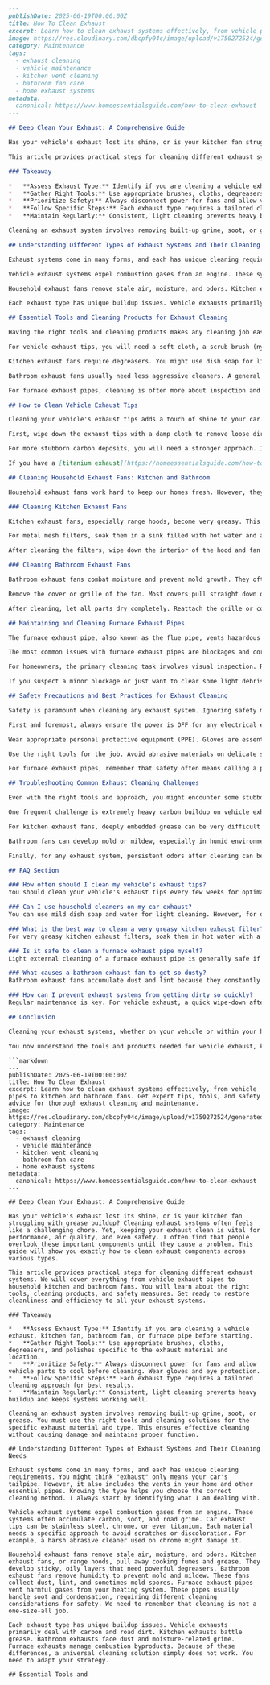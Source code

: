 ```markdown
---
publishDate: 2025-06-19T00:00:00Z
title: How To Clean Exhaust
excerpt: Learn how to clean exhaust systems effectively, from vehicle pipes to kitchen and bathroom fans. Get expert tips, tools, and safety advice for thorough exhaust cleaning and maintenance.
image: https://res.cloudinary.com/dbcpfy04c/image/upload/v1750272524/generated_image_1750272523_kuuo9u.webp
category: Maintenance
tags:
  - exhaust cleaning
  - vehicle maintenance
  - kitchen vent cleaning
  - bathroom fan care
  - home exhaust systems
metadata:
  canonical: https://www.homeessentialsguide.com/how-to-clean-exhaust
---

## Deep Clean Your Exhaust: A Comprehensive Guide

Has your vehicle's exhaust lost its shine, or is your kitchen fan struggling with grease buildup? Cleaning exhaust systems often feels like a challenging chore. Yet, keeping your exhaust clean is vital for performance, air quality, and even safety. I often find that people overlook these important components until they cause a problem. This guide will show you exactly how to clean exhaust components across various types.

This article provides practical steps for cleaning different exhaust systems. We will cover everything from vehicle exhaust pipes to household kitchen and bathroom fans. You will learn about the right tools, cleaning products, and safety measures. Get ready to restore cleanliness and efficiency to all your exhaust systems.

### Takeaway

*   **Assess Exhaust Type:** Identify if you are cleaning a vehicle exhaust, kitchen fan, bathroom fan, or furnace pipe before starting.
*   **Gather Right Tools:** Use appropriate brushes, cloths, degreasers, and polishes specific to the exhaust material and location.
*   **Prioritize Safety:** Always disconnect power for fans and allow vehicle parts to cool before cleaning. Wear gloves and eye protection.
*   **Follow Specific Steps:** Each exhaust type requires a tailored cleaning approach for best results.
*   **Maintain Regularly:** Consistent, light cleaning prevents heavy buildup and keeps systems working well.

Cleaning an exhaust system involves removing built-up grime, soot, or grease. You must use the right tools and cleaning solutions for the specific exhaust material and type. This ensures effective cleaning without causing damage and maintains proper function.

## Understanding Different Types of Exhaust Systems and Their Cleaning Needs

Exhaust systems come in many forms, and each has unique cleaning requirements. You might think "exhaust" only means your car's tailpipe. However, it also includes the vents in your home and other essential pipes. Knowing the type helps you choose the correct cleaning method. I always start by identifying what I am dealing with.

Vehicle exhaust systems expel combustion gases from an engine. These systems often accumulate carbon, soot, and road grime. Car exhaust tips can be stainless steel, chrome, or even titanium. Each material needs a specific approach to avoid scratches or discoloration. For example, a harsh abrasive cleaner used on chrome might damage it.

Household exhaust fans remove stale air, moisture, and odors. Kitchen exhaust fans, or range hoods, pull away cooking fumes and grease. They develop sticky, oily layers that need powerful degreasers. Bathroom exhaust fans remove humidity to prevent mold and mildew. These fans collect dust, lint, and sometimes mold spores. Furnace exhaust pipes vent harmful gases from your heating system. These pipes usually handle soot and condensation, requiring different cleaning considerations for safety. We need to remember that cleaning is not a one-size-fits-all job.

Each exhaust type has unique buildup issues. Vehicle exhausts primarily deal with carbon and road dirt. Kitchen exhausts battle grease. Bathroom exhausts face dust and moisture-related grime. Furnace exhausts manage combustion byproducts. Because of these differences, a universal cleaning solution simply does not work. You need to adapt your strategy.

## Essential Tools and Cleaning Products for Exhaust Cleaning

Having the right tools and cleaning products makes any cleaning job easier and safer. When I tackle an exhaust cleaning project, I gather everything beforehand. This saves time and ensures I do not damage surfaces. Your toolkit will vary depending on the exhaust type you are cleaning.

For vehicle exhaust tips, you will need a soft cloth, a scrub brush (nylon or brass for tougher spots), and specific metal polish. Stainless steel exhaust tips benefit from [stainless steel cleaner](https://homeessentialsguide.com/how-to-clean-stainless-steel-exhaust) or polish. Chrome responds well to dedicated chrome polish. For [titanium exhaust](https://homeessentialsguide.com/how-to-clean-titanium-exhaust), a mild soap and water solution is often best, followed by a specific titanium cleaner if needed. A bucket of warm water is always useful for rinsing.

Kitchen exhaust fans require degreasers. You might use dish soap for light grease or a commercial kitchen degreaser for heavy buildup. Sponges, microfiber cloths, and a stiff brush are helpful. For the fan filters, a soak in hot, soapy water or a run through the dishwasher can work wonders. Remember, grease can be stubborn. You might need to repeat cleaning steps.

Bathroom exhaust fans usually need less aggressive cleaners. A general household cleaner or a mix of white vinegar and water often works. A vacuum cleaner with a brush attachment helps remove dust and lint from vents and grilles. Small brushes, like an old toothbrush, are good for tight spaces. Sometimes, a damp cloth is all you need for surface dust.

For furnace exhaust pipes, cleaning is often more about inspection and professional service. However, if you are tackling light soot or checking for blockages, you might need a wire brush, a shop vacuum, and protective gear. Always ensure the furnace is off and cooled before attempting any work. Safety glasses and gloves are important for all these tasks to protect your skin and eyes from chemicals or debris.

## How to Clean Vehicle Exhaust Tips

Cleaning your vehicle's exhaust tips adds a touch of shine to your car. It also prevents corrosion and keeps them looking good. I love seeing a clean, polished exhaust tip. The process depends on the material, but the basic steps are similar. Always ensure your vehicle's exhaust is completely cool before you start. Hot metal can cause severe burns.

First, wipe down the exhaust tips with a damp cloth to remove loose dirt and dust. This initial pass prevents scratching the surface during the scrubbing phase. For general grime and soot, a mixture of dish soap and warm water works well. Apply the soapy water with a sponge or soft brush. Scrub gently to loosen the carbon buildup.

For more stubborn carbon deposits, you will need a stronger approach. If your exhaust tip is stainless steel, I often use a specialized [stainless steel cleaner](https://homeessentialsguide.com/how-to-clean-stainless-steel-exhaust). Apply the cleaner according to its directions. Then use a fine steel wool pad (grade 0000) or a non-abrasive scrub pad. Rub gently in the direction of the metal grain. This method helps lift embedded grime without scratching the surface. For chrome tips, avoid abrasive materials like steel wool. Instead, use chrome polish and a soft microfiber cloth. Rub in small circles until the shine returns.

If you have a [titanium exhaust](https://homeessentialsguide.com/how-to-clean-titanium-exhaust), remember that titanium is more sensitive. Avoid strong chemicals or abrasive scrubbers. A mild car wash soap and water solution is usually sufficient. For tougher stains, a specialized titanium cleaner is best. Always test any new cleaner on an inconspicuous area first. After scrubbing, rinse the exhaust tip thoroughly with clean water. Make sure to remove all soap or cleaning product residue. Finally, dry the tip completely with a clean, dry microfiber cloth. A final buff with a metal polish designed for your specific material will give it a brilliant shine and offer some protection.

## Cleaning Household Exhaust Fans: Kitchen and Bathroom

Household exhaust fans work hard to keep our homes fresh. However, they can accumulate significant grime over time. Kitchen fans collect grease, and bathroom fans gather dust and lint. Cleaning these fans improves air quality and extends their lifespan. I make it a point to clean mine regularly.

### Cleaning Kitchen Exhaust Fans

Kitchen exhaust fans, especially range hoods, become very greasy. This buildup reduces their effectiveness and can become a fire hazard. Start by turning off the power to the range hood at the circuit breaker. This is a critical safety step. I always double-check the power is off. Next, remove the fan filters. Most range hood filters slide out or unclip easily.

For metal mesh filters, soak them in a sink filled with hot water and a strong degreasing dish soap. You can also add a quarter cup of baking soda for extra cleaning power. Let them soak for 15-30 minutes. While they are soaking, use a degreaser spray on the fan blades and the interior surfaces of the hood. Let the degreaser sit for a few minutes to break down the grease. Scrub the soaked filters with a stiff brush or an old toothbrush to remove the loosened grease. Rinse them thoroughly under hot water. You may need to repeat the soaking and scrubbing for very heavy grease buildup. For extremely greasy filters, soaking them in hot water with a cup of ammonia (in a well-ventilated area) can work, but be very careful with ammonia fumes. You can also put some metal filters in the dishwasher for a deep clean. For comprehensive advice on handling grease, see our guide on [how to clean kitchen exhaust fan grease](https://homeessentialsguide.com/how-to-clean-kitchen-exhaust-fan-grease).

After cleaning the filters, wipe down the interior of the hood and fan blades with a damp cloth. Make sure to remove all degreaser residue. Dry everything completely before reassembling the filters. Finally, turn the power back on. Your kitchen will smell much better, and the fan will work more efficiently.

### Cleaning Bathroom Exhaust Fans

Bathroom exhaust fans combat moisture and prevent mold growth. They often collect dust, lint, and sometimes mold. Cleaning a bathroom fan usually does not require removing it. This makes the job much simpler. Remember to turn off the power to the fan at the circuit breaker first. This is a vital safety measure. I never skip this step. For a detailed guide on this, you can check [how to clean bathroom exhaust fan without removing](https://homeessentialsguide.com/how-to-clean-bathroom-exhaust-fan-without-removing).

Remove the cover or grille of the fan. Most covers pull straight down or have small clips you can squeeze. Once removed, you can usually wash the cover in warm, soapy water. Use a general household cleaner or a mix of equal parts white vinegar and water. While the cover is soaking, use a vacuum cleaner with a brush attachment to remove dust and lint from the fan blades and inside the housing. I usually find a surprising amount of dust here. For stubborn dirt or any visible mold spots, use a damp cloth or a small brush dipped in a mild all-purpose cleaner. If you find mold, a solution of bleach and water (1 part bleach to 10 parts water) or pure white vinegar can be effective. Ensure you wear gloves and have good ventilation.

After cleaning, let all parts dry completely. Reattach the grille or cover, ensuring it clicks securely back into place. Turn the power back on. Regular cleaning of your bathroom fan, perhaps every few months, will keep it working effectively and maintain good air circulation. This helps prevent moisture issues and keeps your bathroom fresh.

## Maintaining and Cleaning Furnace Exhaust Pipes

The furnace exhaust pipe, also known as the flue pipe, vents hazardous combustion gases out of your home. It usually removes carbon monoxide and other byproducts. Keeping it clear is crucial for your family's safety. While major cleaning and inspection should be done by a professional, there are some basic checks you can do. I always advise caution with furnace components.

The most common issues with furnace exhaust pipes are blockages and corrosion. Soot and debris can accumulate, restricting airflow. Condensation can also lead to rust over time. It is important to know that mishandling these pipes can lead to gas leaks or improper venting. This poses a serious health risk.

For homeowners, the primary cleaning task involves visual inspection. Regularly check the pipe for visible signs of damage, rust, or blockages. Look for any soot accumulation around the joints or at the exhaust point outside your home. If you see significant soot or rust, it indicates a problem that a professional should address. They have specialized tools and knowledge to safely clean and repair these systems. Our article on [how to clean furnace exhaust pipe](https://homeessentialsguide.com/how-to-clean-furnace-exhaust-pipe) has more specific details.

If you suspect a minor blockage or just want to clear some light debris from the exterior opening, ensure your furnace is OFF and completely cooled. Use a shop vacuum to clear any visible obstructions from the very end of the pipe. Do not insert anything deep into the pipe unless you know exactly what you are doing. A wire brush can help loosen light soot from the very accessible parts. Always wear gloves and eye protection. Remember, if you are unsure or detect any unusual odors, especially a rotten egg smell (which indicates a gas leak), evacuate your home and call a professional immediately. Annual professional furnace maintenance usually includes checking and cleaning the exhaust pipe, so prioritize those yearly visits.

## Safety Precautions and Best Practices for Exhaust Cleaning

Safety is paramount when cleaning any exhaust system. Ignoring safety measures can lead to injuries, property damage, or even exposure to harmful substances. I always put safety first, no matter how simple the task seems. Take a few moments to prepare properly before you start.

First and foremost, always ensure the power is OFF for any electrical exhaust system. This means turning off the circuit breaker for kitchen and bathroom fans. You do not want to accidentally activate the fan while your hands are inside it. For vehicle exhaust, make sure the car has been off for a long time and the exhaust system is completely cool to the touch. Hot exhaust pipes can cause severe burns instantly. I once touched a warm exhaust by accident, and learned my lesson quickly.

Wear appropriate personal protective equipment (PPE). Gloves are essential to protect your hands from harsh chemicals, sharp edges, and grime. Eye protection, such as safety glasses, shields your eyes from splashing cleaners or dislodged debris. If you are using strong chemical degreasers or working in a confined space, consider wearing a respirator or a mask to avoid inhaling fumes. Ensure good ventilation in the work area, especially when using chemical cleaners. Open windows and doors if possible.

Use the right tools for the job. Avoid abrasive materials on delicate surfaces like chrome or titanium, as this can cause permanent damage. Always test cleaning solutions on a small, inconspicuous area first. This helps ensure the cleaner will not damage or discolor the material. Never mix different cleaning products unless the labels specifically state it is safe to do so. Certain mixtures, like bleach and ammonia, create dangerous gases.

For furnace exhaust pipes, remember that safety often means calling a professional. Never attempt to clean deep inside a furnace exhaust pipe unless you are trained and certified. Carbon monoxide is odorless and deadly. If you suspect a blockage or leak, do not hesitate to contact an HVAC technician. Regular maintenance, proper tools, and adherence to safety guidelines will ensure a safe and effective cleaning experience.

## Troubleshooting Common Exhaust Cleaning Challenges

Even with the right tools and approach, you might encounter some stubborn issues while cleaning exhaust systems. I have faced my share of tough spots, and I have learned a few tricks. Knowing how to troubleshoot can save you time and frustration. Let's look at some common problems.

One frequent challenge is extremely heavy carbon buildup on vehicle exhaust tips. If standard scrubbing with cleaner does not work, you might need a more aggressive polish designed for heavy-duty metal cleaning. Some detailers use specialized power tools with polishing pads, but I recommend caution with these. They can easily damage the finish if not used correctly. Sometimes, repeated applications and longer dwell times for the cleaner can help break down the thick layers. A slightly more abrasive pad, like a fine-grade steel wool (0000), can be used on stainless steel, but always test it first.

For kitchen exhaust fans, deeply embedded grease can be very difficult to remove. If soaking and scrubbing the filters does not work, consider replacing them if they are very old or damaged. For the internal fan blades and housing, try applying a degreaser, letting it sit longer (e.g., 10-15 minutes), and then wiping it with a hot, damp cloth. Heat helps to melt grease. You can also try steaming the area with a handheld steamer if you have one. This helps loosen the stubborn, baked-on grease before scrubbing. Remember, consistent light cleaning prevents grease from becoming impossible.

Bathroom fans can develop mold or mildew, especially in humid environments. If a simple cleaner does not work, a solution of white vinegar or a diluted bleach solution can kill mold. Apply the solution, let it sit for a few minutes, then scrub and wipe clean. Ensure the area is well-ventilated when using these products. If the mold reappears quickly, it might indicate a larger moisture problem that needs addressing, like a leaky pipe or insufficient ventilation.

Finally, for any exhaust system, persistent odors after cleaning can be an issue. This might mean the source of the smell is not completely removed, or there is lingering buildup in inaccessible areas. For fans, ensure ducts are clear. For vehicle exhaust, check for any internal issues or leaks. Sometimes, a professional deep clean is the only way to tackle very old, deeply embedded problems or structural issues that you cannot reach.

## FAQ Section

### How often should I clean my vehicle's exhaust tips?
You should clean your vehicle's exhaust tips every few weeks for optimal shine and to prevent heavy buildup. If you drive often or live in an area with a lot of road grime, a monthly cleaning is a good idea. Regular, light cleaning prevents stubborn carbon deposits from forming.

### Can I use household cleaners on my car exhaust?
You can use mild dish soap and water for light cleaning. However, for deeper cleaning of specific materials like stainless steel or chrome, use dedicated automotive metal polishes and cleaners. Avoid harsh abrasive household cleaners, as they can scratch or damage the finish.

### What is the best way to clean a very greasy kitchen exhaust filter?
For very greasy kitchen exhaust filters, soak them in hot water with a strong degreasing dish soap and a quarter cup of baking soda. Let them sit for at least 30 minutes, then scrub with a stiff brush. Running them through a dishwasher on a hot cycle can also be effective.

### Is it safe to clean a furnace exhaust pipe myself?
Light external cleaning of a furnace exhaust pipe is generally safe if the furnace is off and cooled. However, deep cleaning or inspecting the internal pipe should only be done by a certified HVAC professional. These pipes carry dangerous gases, and improper handling can be hazardous.

### What causes a bathroom exhaust fan to get so dusty?
Bathroom exhaust fans accumulate dust and lint because they constantly pull air from the room. This air often contains airborne particles from towels, clothing, and skin. Humidity can also make dust stick to the fan blades and grille, creating a thicker layer over time.

### How can I prevent exhaust systems from getting dirty so quickly?
Regular maintenance is key. For vehicle exhaust, a quick wipe-down after washes helps. For kitchen fans, clean filters regularly and use the fan every time you cook. For bathroom fans, run the fan during and after showers and clean the grille frequently to prevent heavy buildup.

## Conclusion

Cleaning your exhaust systems, whether on your vehicle or within your home, is more than just a cosmetic task. It is a vital part of maintaining performance, ensuring air quality, and promoting safety. I have found that a little effort goes a long way in keeping these important components working well. We have covered the specific methods for different types of exhaust systems.

You now understand the tools and products needed for vehicle exhaust, kitchen fans, and bathroom fans. You also know the critical safety steps to take every time you clean. From tackling stubborn vehicle soot to removing sticky kitchen grease, you have the knowledge to approach each task with confidence. Remember to check your furnace exhaust pipe regularly, calling a professional when needed. Keeping your exhaust systems clean prevents problems and extends their lifespan. So go ahead, grab your cleaning supplies, and make your exhaust systems shine and perform their best. A clean exhaust means a healthier, safer home and a well-maintained vehicle.
```
```
```markdown
---
publishDate: 2025-06-19T00:00:00Z
title: How To Clean Exhaust
excerpt: Learn how to clean exhaust systems effectively, from vehicle pipes to kitchen and bathroom fans. Get expert tips, tools, and safety advice for thorough exhaust cleaning and maintenance.
image: https://res.cloudinary.com/dbcpfy04c/image/upload/v1750272524/generated_image_1750272523_kuuo9u.webp
category: Maintenance
tags:
  - exhaust cleaning
  - vehicle maintenance
  - kitchen vent cleaning
  - bathroom fan care
  - home exhaust systems
metadata:
  canonical: https://www.homeessentialsguide.com/how-to-clean-exhaust
---

## Deep Clean Your Exhaust: A Comprehensive Guide

Has your vehicle's exhaust lost its shine, or is your kitchen fan struggling with grease buildup? Cleaning exhaust systems often feels like a challenging chore. Yet, keeping your exhaust clean is vital for performance, air quality, and even safety. I often find that people overlook these important components until they cause a problem. This guide will show you exactly how to clean exhaust components across various types.

This article provides practical steps for cleaning different exhaust systems. We will cover everything from vehicle exhaust pipes to household kitchen and bathroom fans. You will learn about the right tools, cleaning products, and safety measures. Get ready to restore cleanliness and efficiency to all your exhaust systems.

### Takeaway

*   **Assess Exhaust Type:** Identify if you are cleaning a vehicle exhaust, kitchen fan, bathroom fan, or furnace pipe before starting.
*   **Gather Right Tools:** Use appropriate brushes, cloths, degreasers, and polishes specific to the exhaust material and location.
*   **Prioritize Safety:** Always disconnect power for fans and allow vehicle parts to cool before cleaning. Wear gloves and eye protection.
*   **Follow Specific Steps:** Each exhaust type requires a tailored cleaning approach for best results.
*   **Maintain Regularly:** Consistent, light cleaning prevents heavy buildup and keeps systems working well.

Cleaning an exhaust system involves removing built-up grime, soot, or grease. You must use the right tools and cleaning solutions for the specific exhaust material and type. This ensures effective cleaning without causing damage and maintains proper function.

## Understanding Different Types of Exhaust Systems and Their Cleaning Needs

Exhaust systems come in many forms, and each has unique cleaning requirements. You might think "exhaust" only means your car's tailpipe. However, it also includes the vents in your home and other essential pipes. Knowing the type helps you choose the correct cleaning method. I always start by identifying what I am dealing with.

Vehicle exhaust systems expel combustion gases from an engine. These systems often accumulate carbon, soot, and road grime. Car exhaust tips can be stainless steel, chrome, or even titanium. Each material needs a specific approach to avoid scratches or discoloration. For example, a harsh abrasive cleaner used on chrome might damage it.

Household exhaust fans remove stale air, moisture, and odors. Kitchen exhaust fans, or range hoods, pull away cooking fumes and grease. They develop sticky, oily layers that need powerful degreasers. Bathroom exhaust fans remove humidity to prevent mold and mildew. These fans collect dust, lint, and sometimes mold spores. Furnace exhaust pipes vent harmful gases from your heating system. These pipes usually handle soot and condensation, requiring different cleaning considerations for safety. We need to remember that cleaning is not a one-size-all job.

Each exhaust type has unique buildup issues. Vehicle exhausts primarily deal with carbon and road dirt. Kitchen exhausts battle grease. Bathroom exhausts face dust and moisture-related grime. Furnace exhausts manage combustion byproducts. Because of these differences, a universal cleaning solution simply does not work. You need to adapt your strategy.

## Essential Tools and